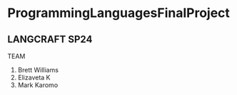 # ProgrammingLanguagesFinalProject

## LANGCRAFT SP24
TEAM
1. Brett Williams
2. Elizaveta K
3. Mark Karomo
